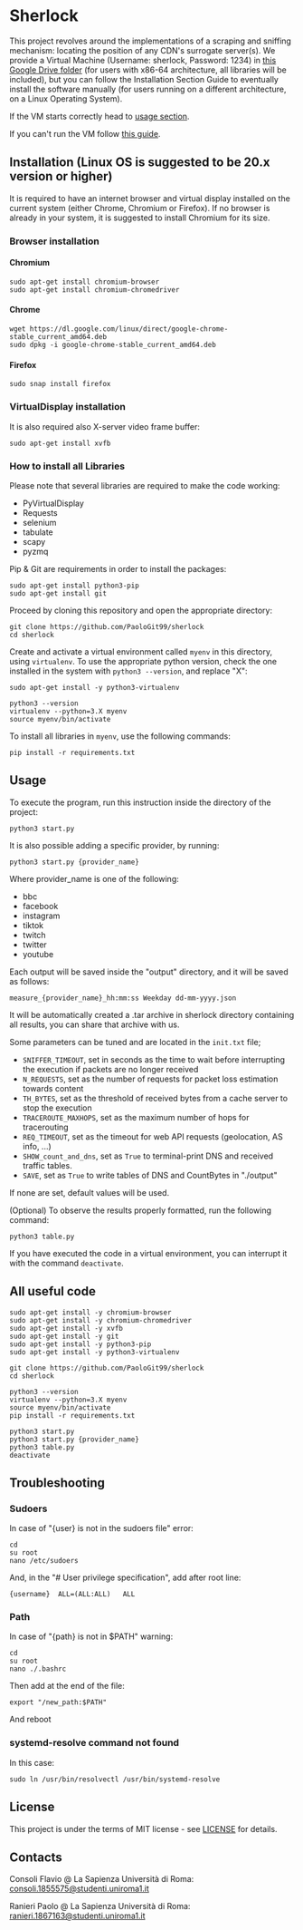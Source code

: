 # Sherlock
This project revolves around the implementations of a scraping and sniffing mechanism: locating the position of any CDN's surrogate server(s).
We provide a Virtual Machine (Username: sherlock, Password: 1234) in [this Google Drive folder](https://drive.google.com/drive/folders/1p3BR-I83o8objP5-wufbsjkWfkNhdK1E) (for users with x86-64 architecture, all libraries will be included), but you can follow the Installation Section Guide to eventually install the software manually (for users running on a different architecture, on a Linux Operating System).

If the VM starts correctly head to [usage section](#Usage).

If you can't run the VM follow [this guide](#Installation (Linux OS is suggested to be 20.x version or higher)).

## Installation (Linux OS is suggested to be 20.x version or higher)
It is required to have an internet browser and virtual display installed on the current system (either Chrome, Chromium or Firefox).
If no browser is already in your system, it is suggested to install Chromium for its size. 

### Browser installation
#### Chromium
```
sudo apt-get install chromium-browser 
sudo apt-get install chromium-chromedriver
```
#### Chrome
```
wget https://dl.google.com/linux/direct/google-chrome-stable_current_amd64.deb
sudo dpkg -i google-chrome-stable_current_amd64.deb
```
#### Firefox
```
sudo snap install firefox
```

### VirtualDisplay installation
It is also required also X-server video frame buffer:
```
sudo apt-get install xvfb
```

### How to install all Libraries
Please note that several libraries are required to make the code working:

* PyVirtualDisplay
* Requests
* selenium
* tabulate
* scapy
* pyzmq

Pip & Git are requirements in order to install the packages:
```
sudo apt-get install python3-pip
sudo apt-get install git
```

Proceed by cloning this repository and open the appropriate directory:
```
git clone https://github.com/PaoloGit99/sherlock
cd sherlock
```
Create and activate a virtual environment called `myenv` in this directory, using `virtualenv`.
To use the appropriate python version, check the one installed in the system with `python3 --version`, and replace "X":
```
sudo apt-get install -y python3-virtualenv

python3 --version
virtualenv --python=3.X myenv
source myenv/bin/activate
```
To install all libraries in `myenv`, use the following commands:
```
pip install -r requirements.txt
```

## Usage
To execute the program, run this instruction inside the directory of the project:
```
python3 start.py
```

It is also possible adding a specific provider, by running:
```
python3 start.py {provider_name}
```

Where provider_name is one of the following:
* bbc
* facebook
* instagram
* tiktok
* twitch
* twitter
* youtube

Each output will be saved inside the "output" directory, and it will be saved as follows:
```
measure_{provider_name}_hh:mm:ss Weekday dd-mm-yyyy.json
```
It will be automatically created a .tar archive in sherlock directory containing all results, you can share that archive with us.

Some parameters can be tuned and are located in the `init.txt` file;
* `SNIFFER_TIMEOUT`, set in seconds as the time to wait before interrupting the execution if packets are no longer received
* `N_REQUESTS`, set as the number of requests for packet loss estimation towards content 
* `TH_BYTES`, set as the threshold of received bytes from a cache server to stop the execution 
* `TRACEROUTE_MAXHOPS`, set as the maximum number of hops for tracerouting
* `REQ_TIMEOUT`, set as the timeout for web API requests (geolocation, AS info, ...)
* `SHOW_count_and_dns`, set as `True` to terminal-print DNS and received traffic tables.
* `SAVE`, set as `True` to write tables of DNS and CountBytes in "./output"

If none are set, default values will be used.

(Optional) To observe the results properly formatted, run the following command:
```
python3 table.py
```

If you have executed the code in a virtual environment, you can interrupt it with the command `deactivate`.

## All useful code
```
sudo apt-get install -y chromium-browser 
sudo apt-get install -y chromium-chromedriver
sudo apt-get install -y xvfb
sudo apt-get install -y git
sudo apt-get install -y python3-pip
sudo apt-get install -y python3-virtualenv
```
```
git clone https://github.com/PaoloGit99/sherlock
cd sherlock
```
```
python3 --version
virtualenv --python=3.X myenv
source myenv/bin/activate
pip install -r requirements.txt
```
```
python3 start.py
python3 start.py {provider_name}
python3 table.py
deactivate
```

## Troubleshooting
### Sudoers
In case of "{user} is not in the sudoers file" error:
```
cd
su root
nano /etc/sudoers
```
And, in the "# User privilege specification", add after root line:
```
{username}	ALL=(ALL:ALL)	ALL
```
### Path
In case of "{path} is not in $PATH" warning:
```
cd
su root
nano ./.bashrc
```
Then add at the end of the file:
```
export "/new_path:$PATH"
```
And reboot
### systemd-resolve command not found
In this case:
```
sudo ln /usr/bin/resolvectl /usr/bin/systemd-resolve
```

## License

This project is under the terms of MIT license - see [LICENSE](LICENSE) for details.

## Contacts

Consoli Flavio @ La Sapienza Università di Roma: consoli.1855575@studenti.uniroma1.it

Ranieri Paolo  @ La Sapienza Università di Roma: ranieri.1867163@studenti.uniroma1.it
